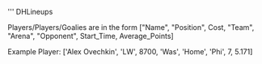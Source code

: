 ''' DHLineups

Players/Players/Goalies are in the form ["Name", "Position", Cost, "Team", "Arena", "Opponent", Start_Time, Average_Points]
  
  Example Player: ['Alex Ovechkin', 'LW', 8700, 'Was', 'Home', 'Phi', 7, 5.171]
